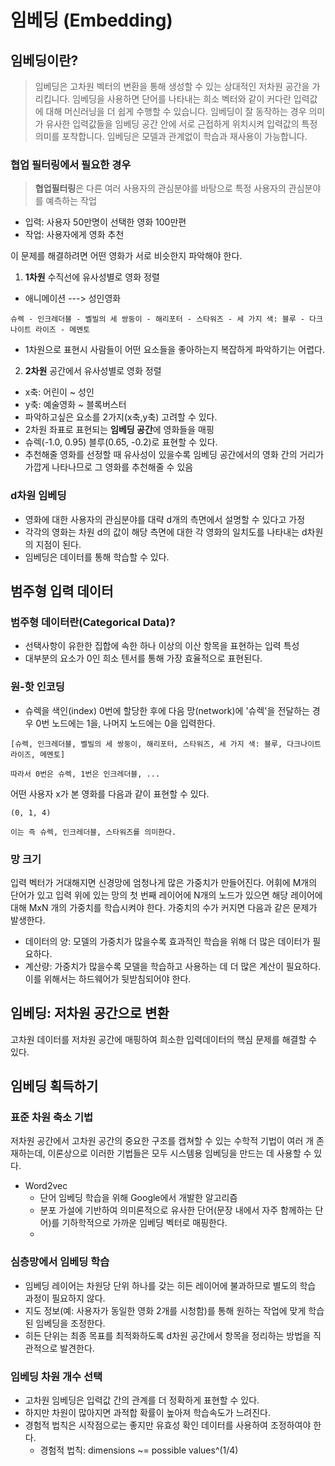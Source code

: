 # 임베딩 (Embedding)

## 임베딩이란?

> 임베딩은 고차원 벡터의 변환을 통해 생성할 수 있는 상대적인 저차원 공간을 가리킵니다. 임베딩을 사용하면 단어를 나타내는 희소 벡터와 같이 커다란 입력값에 대해 머신러닝을 더 쉽게 수행할 수 있습니다. 임베딩이 잘 동작하는 경우 의미가 유사한 입력값들을 임베딩 공간 안에 서로 근접하게 위치시켜 입력값의 특정 의미를 포착합니다. 임베딩은 모델과 관계없이 학습과 재사용이 가능합니다.

### 협업 필터링에서 필요한 경우

> **협업필터링**은 다른 여러 사용자의 관심분야를 바탕으로 특정 사용자의 관심분야를 예측하는 작업

- 입력: 사용자 50만명이 선택한 영화 100만편
- 작업: 사용자에게 영화 추천

이 문제를 해결하려면 어떤 영화가 서로 비슷한지 파악해야 한다.

1. **1차원** 수직선에 유사성별로 영화 정렬

- 애니메이션 ---> 성인영화
```46500 + 8800 + 2500 = 11300 + 46500 = 57800
슈렉 - 인크레더블 - 벨빌의 세 쌍둥이 - 해리포터 - 스타워즈 - 세 가지 색: 블루 - 다크나이트 라이즈 - 메멘토
```
- 1차원으로 표현시 사람들이 어떤 요소들을 좋아하는지 복잡하게 파악하기는 어렵다.

2. **2차원** 공간에서 유사성별로 영화 정렬
  - x축: 어린이 ~ 성인
  - y축: 예술영화 ~ 블록버스터
  - 파악하고싶은 요소를 2가지(x축,y축) 고려할 수 있다.
  - 2차원 좌표로 표현되는 **임베딩 공간**에 영화들을 매핑
  - 슈렉(-1.0, 0.95) 블루(0.65, -0.2)로 표현할 수 있다.
  - 추천해줄 영화를 선정할 때 유사성이 있을수록 임베딩 공간에서의 영화 간의 거리가 가깝게 나타나므로 그 영화를 추천해줄 수 있음

### d차원 임베딩
- 영화에 대한 사용자의 관심분야를 대략 d개의 측면에서 설명할 수 있다고 가정
- 각각의 영화는 차원 d의 값이 해당 측면에 대한 각 영화의 일치도를 나타내는 d차원의 지점이 된다.
- 임베딩은 데이터를 통해 학습할 수 있다.

## 범주형 입력 데이터

### 범주형 데이터란(Categorical Data)?
- 선택사항이 유한한 집합에 속한 하나 이상의 이산 항목을 표현하는 입력 특성
- 대부분의 요소가 0인 희소 텐서를 통해 가장 효율적으로 표현된다.

### 원-핫 인코딩
- 슈렉을 색인(index) 0번에 할당한 후에 다음 망(network)에 '슈렉'을 전달하는 경우 0번 노드에는 1을, 나머지 노드에는 0을 입력한다.

```
[슈렉, 인크레더블, 벨빌의 세 쌍둥이, 해리포터, 스타워즈, 세 가지 색: 블루, 다크나이트 라이즈, 메멘토]

따라서 0번은 슈렉, 1번은 인크레더블, ...
```

어떤 사용자 x가 본 영화를 다음과 같이 표현할 수 있다.
```
(0, 1, 4)

이는 즉 슈렉, 인크레더블, 스타워즈를 의미한다.
```

### 망 크기
입력 벡터가 거대해지면 신경망에 엄청나게 많은 가중치가 만들어진다.
어휘에 M개의 단어가 있고 입력 위에 있는 망의 첫 번째 레이어에 N개의 노드가 있으면 해당 레이어에 대해 MxN 개의 가중치를 학습시켜야 한다. 가중치의 수가 커지면 다음과 같은 문제가 발생한다.
- 데이터의 양: 모델의 가중치가 많을수록 효과적인 학습을 위해 더 많은 데이터가 필요하다.
- 계산량: 가중치가 많을수록 모델을 학습하고 사용하는 데 더 많은 계산이 필요하다. 이를 위해서는 하드웨어가 뒷받침되어야 한다.

## 임베딩: 저차원 공간으로 변환
고차원 데이터를 저차원 공간에 매핑하여 희소한 입력데이터의 핵심 문제를 해결할 수 있다.

## 임베딩 획득하기
### 표준 차원 축소 기법
저차원 공간에서 고차원 공간의 중요한 구조를 캡쳐할 수 있는 수학적 기법이 여러 개 존재하는데, 이론상으로 이러한 기법들은 모두 시스템용 임베딩을 만드는 데 사용할 수 있다.
- Word2vec
  + 단어 임베딩 학습을 위해 Google에서 개발한 알고리즘
  + 분포 가설에 기반하여 의미론적으로 유사한 단어(문장 내에서 자주 함께하는 단어)를 기하학적으로 가까운 임베딩 벡터로 매핑한다.
  + 

### 심층망에서 임베딩 학습
- 임베딩 레이어는 차원당 단위 하나를 갖는 히든 레이어에 불과하므로 별도의 학습 과정이 필요하지 않다.
- 지도 정보(예: 사용자가 동일한 영화 2개를 시청함)를 통해 원하는 작업에 맞게 학습된 임베딩을 조정한다.
- 히든 단위는 최종 목표를 최적화하도록 d차원 공간에서 항목을 정리하는 방법을 직관적으로 발견한다.



### 임베딩 차원 개수 선택
- 고차원 임베딩은 입력값 간의 관계를 더 정확하게 표현할 수 있다.
- 하지만 차원이 많아지면 과적합 확률이 높아져 학습속도가 느려진다.
- 경험적 법칙은 시작점으로는 좋지만 유효성 확인 데이터를 사용하여 조정하여야 한다.
  + 경험적 법칙: dimensions ~= possible values^(1/4)



